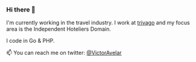 ### Hi there 👋

I'm currently working in the travel industry. I work at [trivago](https://github.com/trivago) and my focus area is the Independent Hoteliers Domain.

I code in Go & PHP.

📫 You can reach me on twitter: [@VictorAvelar](https://twitter.com/VictorAvelar)

<!--
**VictorAvelar/VictorAvelar** is a ✨ _special_ ✨ repository because its `README.md` (this file) appears on your GitHub profile.

Here are some ideas to get you started:

- 🔭 I’m currently working on ...
- 🌱 I’m currently learning ...
- 👯 I’m looking to collaborate on ...
- 🤔 I’m looking for help with ...
- 💬 Ask me about ...
- 📫 How to reach me: ...
- 😄 Pronouns: ...
- ⚡ Fun fact: ...
-->

